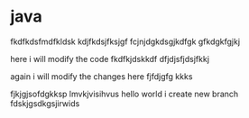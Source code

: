# java
fkdfkdsfmdfkldsk
kdjfkdsjfksjgf
fcjnjdgkdsgjkdfgk
gfkdgkfgjkj




here i will modify the code 
fkdfkjdskkdf
dfjdjsfjdsjfkkj

again i will modify the changes here
fjfdjgfg
kkks

fjkjgjsofdgkksp
lmvkjvisihvus
hello world
i create new branch
fdskjgsdkgsjirwids
